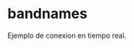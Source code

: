 #  bandnames

Ejemplo de conexion en tiempo real.

[FE]: https://github.com/Duvan-Smith/bandnames-server
